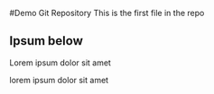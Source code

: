 #Demo Git Repository
This is the first file in the repo

## Ipsum below
Lorem ipsum dolor sit amet

lorem ipsum dolor sit amet